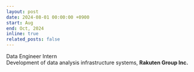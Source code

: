 ```yaml
---
layout: post
date: 2024-08-01 00:00:00 +0900
start: Aug
end: Oct, 2024
inline: true
related_posts: false
---
```


Data Engineer Intern <br/>
Development of data analysis infrastructure systems, <b>Rakuten Group Inc.</b>